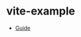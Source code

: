 # vite-example

- [Guide](https://2woongjae.notion.site/vite-example-d7d68dc491eb4533a9eb7e073ab92ffd)
